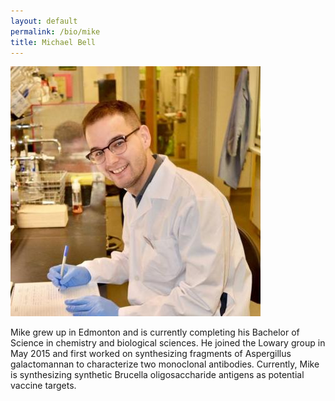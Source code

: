 ```yaml
---
layout: default
permalink: /bio/mike
title: Michael Bell
---
```

<img src="/img/people/MikeBell-Lab.jpg">

Mike grew up in Edmonton and is currently completing his Bachelor of Science in chemistry and biological sciences. He joined the Lowary group in May 2015 and first worked on synthesizing fragments of Aspergillus galactomannan to characterize two monoclonal antibodies. Currently, Mike is synthesizing synthetic Brucella oligosaccharide antigens as potential vaccine targets.